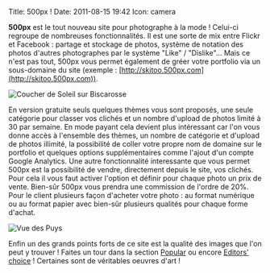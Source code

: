 Title: 500px !
Date: 2011-08-15 19:42
Icon: camera

**500px** est le tout nouveau site pour photographe à la mode ! Celui-ci
regroupe de nombreuses fonctionnalités. Il est une sorte de mix entre
Flickr et Facebook : partage et stockage de photos, système de notation
des photos d'autres photographes par le système "Like" / "Dislike"...
Mais ce n'est pas tout, 500px vous permet également de gréer votre
portfolio via un sous-domaine du site (exemple : [http://skitoo.500px.com](http://skitoo.500px.com)).

![Coucher de Soleil sur Biscarosse](|filename|/images/6045191680_bddecc1270_z.jpg)

En version gratuite seuls quelques thèmes vous sont proposés, une seule
catégorie pour classer vos clichés et un nombre d'upload de photos
limité à 30 par semaine. En mode payant cela devient plus intéressant
car l'on vous donne accès à l'ensemble des thèmes, un nombre de
catégorie et d'upload de photos illimité, la possibilité de coller votre
propre nom de domaine sur le portfolio et quelques options
supplémentaires comme l'ajout d'un compte Google Analytics. Une autre
fonctionnalité interessante que vous permet 500px est la possibilité de
vendre, directement depuis le site, vos clichés. Pour cela il vous faut
activer l'option et définir pour chaque photo un prix de vente. Bien-sûr
500px vous prendra une commission de l'ordre de 20%. Pour le client
plusieurs façon d'acheter votre photo : au format numérique ou au format
papier avec bien-sûr plusieurs qualités pour chaque forme d'achat.

![Vue des Puys](|filename|/images/6028571826_43985edd3e_z.jpg)

Enfin un des grands points forts de ce site est la qualité des images
que l'on peut y trouver ! Faites un tour dans la section [Popular](http://500px.com/popular) ou
encore [Editors' choice](http://500px.com/editors) ! Certaines sont de véritables oeuvres d'art !
